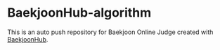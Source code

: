 # BaekjoonHub-algorithm
This is an auto push repository for Baekjoon Online Judge created with [BaekjoonHub](https://github.com/BaekjoonHub/BaekjoonHub).
